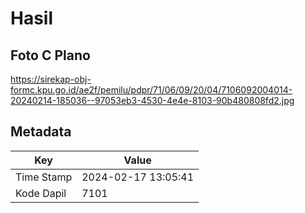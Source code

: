 # Hasil

## Foto C Plano

https://sirekap-obj-formc.kpu.go.id/ae2f/pemilu/pdpr/71/06/09/20/04/7106092004014-20240214-185036--97053eb3-4530-4e4e-8103-90b480808fd2.jpg


## Metadata

| Key        | Value               |
| ---------- | ------------------- |
| Time Stamp | 2024-02-17 13:05:41 |
| Kode Dapil | 7101                |



